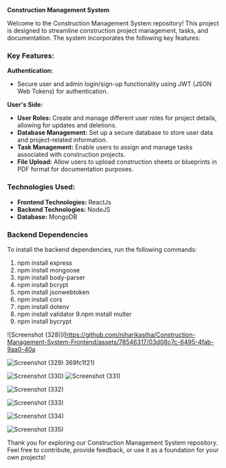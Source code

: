 **Construction Management System**

Welcome to the Construction Management System repository! This project is designed to streamline construction project management, tasks, and documentation. The system incorporates the following key features:

### Key Features:

**Authentication:**
- Secure user and admin login/sign-up functionality using JWT (JSON Web Tokens) for authentication.

**User's Side:**
- **User Roles:** Create and manage different user roles for project details, allowing for updates and deletions.
- **Database Management:** Set up a secure database to store user data and project-related information.
- **Task Management:** Enable users to assign and manage tasks associated with construction projects.
- **File Upload:** Allow users to upload construction sheets or blueprints in PDF format for documentation purposes.

### Technologies Used:

- **Frontend Technologies:** ReactJs
- **Backend Technologies:** NodeJS
- **Database:** MongoDB

### Backend Dependencies
To install the backend dependencies, run the following commands:

1. npm install express
2. npm install mongoose
3. npm install body-parser
4. npm install bcrypt
5. npm install jsonwebtoken
6. npm install cors
7. npm install dotenv
8. npm install validator
9.npm install multer
10. npm install bycrypt


![Screenshot (328)](https://github.com/niharikastha/Construction-Management-System-Frontend/assets/78546317/03d08c7c-6495-4fab-9aa0-40a

![Screenshot (329)](https://github.com/niharikastha/Construction-Management-System-Frontend/assets/78546317/ae9578e9-3b79-4d1c-ac61-913fbd1611ab)
369fc1f21)

![Screenshot (330)](https://github.com/niharikastha/Construction-Management-System-Frontend/assets/78546317/386d67a6-e880-4bc8-a6e0-9c3b27966831)
![Screenshot (331)](https://github.com/niharikastha/Construction-Management-System-Frontend/assets/78546317/bdca48af-c0e5-4c88-9f6b-4a79cd94b3d1)


![Screenshot (332)](https://github.com/niharikastha/Construction-Management-System-Frontend/assets/78546317/98103b03-1f29-4e74-a7a6-9a74753db60d)

![Screenshot (333)](https://github.com/niharikastha/Construction-Management-System-Frontend/assets/78546317/3659fc32-dd32-4611-9e86-4a9069b89678)


![Screenshot (334)](https://github.com/niharikastha/Construction-Management-System-Frontend/assets/78546317/047c6adc-a101-4688-94f5-2c08bf2b2830)

![Screenshot (335)](https://github.com/niharikastha/Construction-Management-System-Frontend/assets/78546317/554b581b-9a5c-4d4e-b601-e4e0d6604426)



Thank you for exploring our Construction Management System repository. Feel free to contribute, provide feedback, or use it as a foundation for your own projects!
